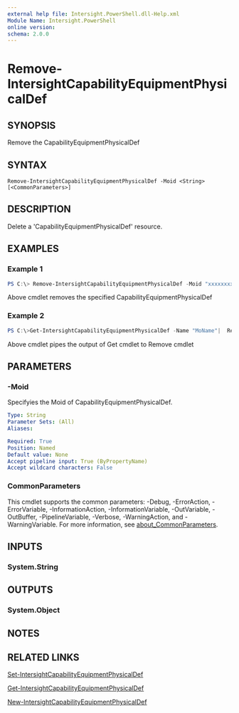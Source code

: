 ```yaml
---
external help file: Intersight.PowerShell.dll-Help.xml
Module Name: Intersight.PowerShell
online version:
schema: 2.0.0
---
```


# Remove-IntersightCapabilityEquipmentPhysicalDef

## SYNOPSIS
Remove the CapabilityEquipmentPhysicalDef

## SYNTAX

```
Remove-IntersightCapabilityEquipmentPhysicalDef -Moid <String> [<CommonParameters>]
```

## DESCRIPTION
Delete a &apos;CapabilityEquipmentPhysicalDef&apos; resource.

## EXAMPLES

### Example 1
```powershell
PS C:\> Remove-IntersightCapabilityEquipmentPhysicalDef -Moid "xxxxxxxxxxxxxxxxxxxxxxxxxxx"
```
Above cmdlet removes the specified CapabilityEquipmentPhysicalDef 

### Example 2
```powershell
PS C:\>Get-IntersightCapabilityEquipmentPhysicalDef -Name "MoName"|  Remove-IntersightCapabilityEquipmentPhysicalDef
```
Above cmdlet pipes the output of Get cmdlet to Remove cmdlet

## PARAMETERS

### -Moid
Specifyies the Moid of CapabilityEquipmentPhysicalDef.

```yaml
Type: String
Parameter Sets: (All)
Aliases:

Required: True
Position: Named
Default value: None
Accept pipeline input: True (ByPropertyName)
Accept wildcard characters: False
```

### CommonParameters
This cmdlet supports the common parameters: -Debug, -ErrorAction, -ErrorVariable, -InformationAction, -InformationVariable, -OutVariable, -OutBuffer, -PipelineVariable, -Verbose, -WarningAction, and -WarningVariable. For more information, see [about_CommonParameters](http://go.microsoft.com/fwlink/?LinkID=113216).

## INPUTS

### System.String

## OUTPUTS

### System.Object
## NOTES

## RELATED LINKS

[Set-IntersightCapabilityEquipmentPhysicalDef](./Set-IntersightCapabilityEquipmentPhysicalDef.md)

[Get-IntersightCapabilityEquipmentPhysicalDef](./Get-IntersightCapabilityEquipmentPhysicalDef.md)

[New-IntersightCapabilityEquipmentPhysicalDef](./New-IntersightCapabilityEquipmentPhysicalDef.md)

